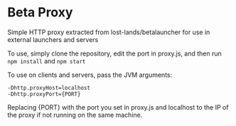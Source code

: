 # Beta Proxy
Simple HTTP proxy extracted from lost-lands/betalauncher for use in external launchers and servers

To use, simply clone the repository, edit the port in proxy.js, and then run `npm install` and `npm start`

To use on clients and servers, pass the JVM arguments:
```
-Dhttp.proxyHost=localhost
-Dhttp.proxyPort={PORT}
```
Replacing {PORT} with the port you set in proxy.js and localhost to the IP of the proxy if not running on the same machine. 
